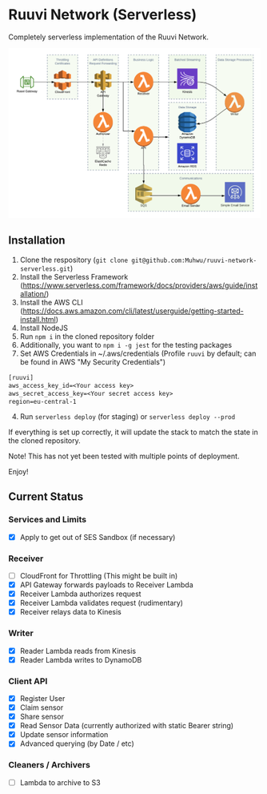# Ruuvi Network (Serverless)

Completely serverless implementation of the Ruuvi Network.

![Ruuvi Network Serverless Architecture](/doc/serverless.png)

## Installation

1. Clone the respository (`git clone git@github.com:Muhwu/ruuvi-network-serverless.git`)
2. Install the Serverless Framework (https://www.serverless.com/framework/docs/providers/aws/guide/installation/)
3. Install the AWS CLI (https://docs.aws.amazon.com/cli/latest/userguide/getting-started-install.html)
4. Install NodeJS
5. Run `npm i` in the cloned repository folder
6. Additionally, you want to `npm i -g jest` for the testing packages
7. Set AWS Credentials in ~/.aws/credentials (Profile `ruuvi` by default; can be found in AWS "My Security Credentials")
```
[ruuvi]
aws_access_key_id=<Your access key>
aws_secret_access_key=<Your secret access key>
region=eu-central-1
```
4. Run `serverless deploy` (for staging) or `serverless deploy --prod`

If everything is set up correctly, it will update the stack to match the state in the cloned repository.

Note! This has not yet been tested with multiple points of deployment.

Enjoy!

## Current Status

### Services and Limits
- [x] Apply to get out of SES Sandbox (if necessary)

### Receiver
- [ ] CloudFront for Throttling (This might be built in)
- [x] API Gateway forwards payloads to Receiver Lambda
- [x] Receiver Lambda authorizes request
- [x] Receiver Lambda validates request (rudimentary)
- [x] Receiver relays data to Kinesis

### Writer
- [x] Reader Lambda reads from Kinesis
- [x] Reader Lambda writes to DynamoDB

### Client API
- [x] Register User
- [x] Claim sensor
- [x] Share sensor
- [x] Read Sensor Data (currently authorized with static Bearer string)
- [x] Update sensor information
- [x] Advanced querying (by Date / etc)

### Cleaners / Archivers
- [ ] Lambda to archive to S3
